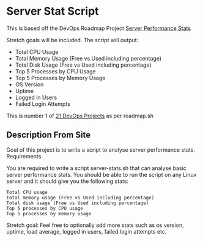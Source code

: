 # Server Stat Script    

This is based off the DevOps Roadmap Project [Server Performance Stats](https://roadmap.sh/projects/server-stats)

Stretch goals will be included. The script will output: 

- Total CPU Usage
- Total Memory Usage (Free vs Used including percentage)
- Total Disk Usage (Free vs Used including percentage)
- Top 5 Processes by CPU Usage 
- Top 5 Processes by Memory Usage 
- OS Version
- Uptime 
- Logged in Users
- Failed Login Attempts 

This is number 1 of [21 DevOps Projects](https://roadmap.sh/devops/projects) as per roadmap.sh

## Description From Site 

Goal of this project is to write a script to analyse server performance stats.
Requirements

You are required to write a script server-stats.sh that can analyse basic server performance stats. You should be able to run the script on any Linux server and it should give you the following stats:

    Total CPU usage
    Total memory usage (Free vs Used including percentage)
    Total disk usage (Free vs Used including percentage)
    Top 5 processes by CPU usage
    Top 5 processes by memory usage

Stretch goal: Feel free to optionally add more stats such as os version, uptime, load average, logged in users, failed login attempts etc.
